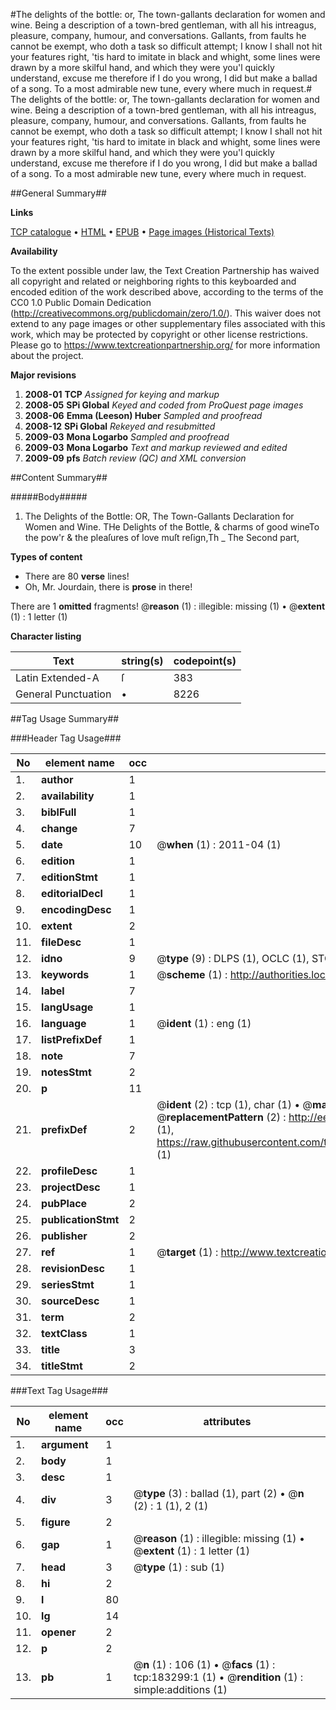 #The delights of the bottle: or, The town-gallants declaration for women and wine. Being a description of a town-bred gentleman, with all his intreagus, pleasure, company, humour, and conversations. Gallants, from faults he cannot be exempt, who doth a task so difficult attempt; I know I shall not hit your features right, 'tis hard to imitate in black and whight, some lines were drawn by a more skilful hand, and which they were you'l quickly understand, excuse me therefore if I do you wrong, I did but make a ballad of a song. To a most admirable new tune, every where much in request.#
The delights of the bottle: or, The town-gallants declaration for women and wine. Being a description of a town-bred gentleman, with all his intreagus, pleasure, company, humour, and conversations. Gallants, from faults he cannot be exempt, who doth a task so difficult attempt; I know I shall not hit your features right, 'tis hard to imitate in black and whight, some lines were drawn by a more skilful hand, and which they were you'l quickly understand, excuse me therefore if I do you wrong, I did but make a ballad of a song. To a most admirable new tune, every where much in request.

##General Summary##

**Links**

[TCP catalogue](http://www.ota.ox.ac.uk/tcp/)  • 
[HTML](http://tei.it.ox.ac.uk/tcp/Texts-HTML/free/B05/B05811.html)  • 
[EPUB](http://tei.it.ox.ac.uk/tcp/Texts-EPUB/free/B05/B05811.epub) • 
[Page images (Historical Texts)](https://historicaltexts.jisc.ac.uk/eebo-99882811e)

**Availability**

To the extent possible under law, the Text Creation Partnership has waived all copyright and related or neighboring rights to this keyboarded and encoded edition of the work described above, according to the terms of the CC0 1.0 Public Domain Dedication (http://creativecommons.org/publicdomain/zero/1.0/). This waiver does not extend to any page images or other supplementary files associated with this work, which may be protected by copyright or other license restrictions. Please go to https://www.textcreationpartnership.org/ for more information about the project.

**Major revisions**

1. __2008-01__ __TCP__ *Assigned for keying and markup*
1. __2008-05__ __SPi Global__ *Keyed and coded from ProQuest page images*
1. __2008-06__ __Emma (Leeson) Huber__ *Sampled and proofread*
1. __2008-12__ __SPi Global__ *Rekeyed and resubmitted*
1. __2009-03__ __Mona Logarbo__ *Sampled and proofread*
1. __2009-03__ __Mona Logarbo__ *Text and markup reviewed and edited*
1. __2009-09__ __pfs__ *Batch review (QC) and XML conversion*

##Content Summary##

#####Body#####

1. The Delights of the Bottle: OR, The Town-Gallants Declaration for Women and Wine.
THe Delights of the Bottle, & charms of good wineTo the pow'r & the pleaſures of love muſt reſign,Th
    _ The Second part,

**Types of content**

  * There are 80 **verse** lines!
  * Oh, Mr. Jourdain, there is **prose** in there!

There are 1 **omitted** fragments! 
 @__reason__ (1) : illegible: missing (1)  •  @__extent__ (1) : 1 letter (1)

**Character listing**


|Text|string(s)|codepoint(s)|
|---|---|---|
|Latin Extended-A|ſ|383|
|General Punctuation|•|8226|

##Tag Usage Summary##

###Header Tag Usage###

|No|element name|occ|attributes|
|---|---|---|---|
|1.|__author__|1||
|2.|__availability__|1||
|3.|__biblFull__|1||
|4.|__change__|7||
|5.|__date__|10| @__when__ (1) : 2011-04 (1)|
|6.|__edition__|1||
|7.|__editionStmt__|1||
|8.|__editorialDecl__|1||
|9.|__encodingDesc__|1||
|10.|__extent__|2||
|11.|__fileDesc__|1||
|12.|__idno__|9| @__type__ (9) : DLPS (1), OCLC (1), STC (4), EEBO-CITATION (1), PROQUEST (1), VID (1)|
|13.|__keywords__|1| @__scheme__ (1) : http://authorities.loc.gov/ (1)|
|14.|__label__|7||
|15.|__langUsage__|1||
|16.|__language__|1| @__ident__ (1) : eng (1)|
|17.|__listPrefixDef__|1||
|18.|__note__|7||
|19.|__notesStmt__|2||
|20.|__p__|11||
|21.|__prefixDef__|2| @__ident__ (2) : tcp (1), char (1)  •  @__matchPattern__ (2) : ([0-9\-]+):([0-9IVX]+) (1), (.+) (1)  •  @__replacementPattern__ (2) : http://eebo.chadwyck.com/downloadtiff?vid=$1&page=$2 (1), https://raw.githubusercontent.com/textcreationpartnership/Texts/master/tcpchars.xml#$1 (1)|
|22.|__profileDesc__|1||
|23.|__projectDesc__|1||
|24.|__pubPlace__|2||
|25.|__publicationStmt__|2||
|26.|__publisher__|2||
|27.|__ref__|1| @__target__ (1) : http://www.textcreationpartnership.org/docs/. (1)|
|28.|__revisionDesc__|1||
|29.|__seriesStmt__|1||
|30.|__sourceDesc__|1||
|31.|__term__|2||
|32.|__textClass__|1||
|33.|__title__|3||
|34.|__titleStmt__|2||


###Text Tag Usage###

|No|element name|occ|attributes|
|---|---|---|---|
|1.|__argument__|1||
|2.|__body__|1||
|3.|__desc__|1||
|4.|__div__|3| @__type__ (3) : ballad (1), part (2)  •  @__n__ (2) : 1 (1), 2 (1)|
|5.|__figure__|2||
|6.|__gap__|1| @__reason__ (1) : illegible: missing (1)  •  @__extent__ (1) : 1 letter (1)|
|7.|__head__|3| @__type__ (1) : sub (1)|
|8.|__hi__|2||
|9.|__l__|80||
|10.|__lg__|14||
|11.|__opener__|2||
|12.|__p__|2||
|13.|__pb__|1| @__n__ (1) : 106 (1)  •  @__facs__ (1) : tcp:183299:1 (1)  •  @__rendition__ (1) : simple:additions (1)|
